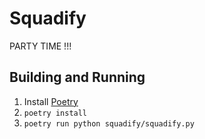 # Squadify
PARTY TIME
!!!

## Building and Running
1. Install [Poetry](https://python-poetry.org/docs/#installation)
2. `poetry install`
3. `poetry run python squadify/squadify.py`
